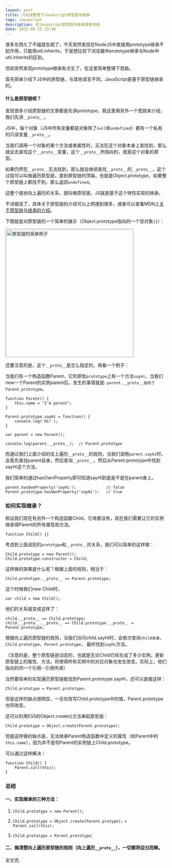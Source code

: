 ```yaml
---
layout: post
title: 几句话整理下Javascript原型链与继承
tags: Javascript
description: 对Javascript原型链与继承简单总结
date: 2015-05-15 23:58
---
```


很多东西久了不碰就生疏了，今天突然发现在NodeJS中直接用prototype继承不起作用，只能用util.inherits，于是想比较下浏览器中prototype继承与Node中util.inherits的区别。

但却突然发现prototype继承有点生了，在这里简单整理下思路。

<!--more-->

首先简单介绍下JS中的原型链，与其他语言不同，JavaScript是基于原型链继承的。 

#### 什么是原型链呢？ 

发现很多介绍原型链的文章都是先讲prototype，我这里用另外一个思路来介绍，我们先讲`__proto__`。

JS中，每个对象（JS中所有变量都是对象除了`null`和`undefined`）都有一个私有的只读变量`__proto__`。

当我们调用一个对象的某个方法或者属性时，无法在这个对象本身上查找到，那么就会去查找这个`__proto__`变量，这个`__proto__`所指向的，就是这个对象的原型。

如果仍然在`__proto__`无法找到，那么就会继续查找`__proto__`的`__proto__`，这个过程可以叫做遍历原型链，直到原型链的顶端，也就是Object.prototype，如果整个原型链上都找不到，那么返回`undefined`。

这整个链状向上遍历的关系，就叫做原型链，JS就是基于这个特性实现的继承。

不详细说了，具体关于原型链的介绍可以上网搜到很多，或者可以查看MDN上[关于原型链与继承的介绍](https://developer.mozilla.org/zh-CN/docs/Web/JavaScript/Inheritance_and_the_prototype_chain)。

下图就是对原型链的一个简单的展示（Object.prototype指向的一个空对象`{}`）：

<img src="{{ site.url }}/downloads/images/prototype/prototype.jpg" style="width:400px;box-sizing: border-box;padding: 2px;border: 1px solid #999;" alt="原型链的简单例子">

还要注意的是，这个`__proto__`是怎么指定的，再看一个例子：

当我们有一个构造函数Parent，它的原型`prototype`上有一个方法`sayHi`，当我们new一个Parent的实例parent后，发生的事情就是: `parent.__proto__指向了Parent.prototype`。

    function Parent() {
        this.name = "I'm parent";
    }

    Parent.prototype.sayHi = function() {
        console.log('Hi!');
    }

    var parent = new Parent();

    console.log(parent.__proto__);  // Parent.prototype

而通过我们上面介绍的往上遍历`__proto__`的规则，当我们调用`parent.sayHi`时，会首先查找parent自身，然后查询`__proto__`，然后从Parent.prototype中找到sayHi这个方法。

我们简单的通过hasOwnProperty即可知道sayHi到底是不是在parent身上。

    parent.hasOwnProperty('sayHi');             // false
    Parent.prototype.hasOwnProperty('sayHi');   // true

### 如何实现继承？

假设我们现在有另外一个构造函数Child，它啥都没有，现在我们需要让它的实例继承得Parent的所有属性和方法。

    function Child() {}

考虑到上面说到的`prototype`和`__proto__`的关系，我们可以简单的这样做：

    Child.prototype = new Parent();
    Child.prototype.constructor = Child;

这样做的效果是什么呢？根据上面的规则，相当于：

    Child.prototype.__proto__ == Parent.prototype;

这个时候我们new Child时，

    var child = new Child();

他们的关系就变成这样了：
    
    child.__proto__ == Child.prototype;
    child.__proto__.__proto__ == Child.prototype.__proto__ = Parent.prototype;

根据向上遍历原型链的规则，当我们访问child.sayHi时，会依次查询`child自身`、`Child.prototype`、`Parent.prototype`， 最终找到`sayHi`方法。

（注意的是，整个原型链是动态的，也就是无论Child已经生成了多少实例，更新原型链上的属性、方法，将使得所有实例中的对应对象也发生改变。实际上，他们指向的同一个引用--引用传递）

当然要简单的实现遍历原型链能找到Parent.prototype.sayHi，还可以直接这样：

    Child.prototype = Parent.prototype;

但是这样的缺点很明显，一旦你改写Child.prototype中的值，Parent.prototype也将改变。

还可以利用ES5的Object.create()方法串起原型链：

    Child.prototype = Object.create(Parent.prototype);

但是这样做的缺点是，无法继承Parent构造函数中定义的属性（如Parent中的`this.name`），因为并不是将Parent的实例链上Child.prototype。

可以通过这样解决：

    function Child() {
        Parent.call(this);
    }

### 总结

#### 一、实现继承的三种方法：

1. `Child.prototype = new Parent();`

2. `Child.prototype = Object.create(Parent.protype);` + `Parent.call(this);`

3. `Child.prototype = Parent.prototype`;

#### 二、搞清楚向上遍历原型链的规则（向上遍历`__proto__`），一切都将迎刃而解。

全文完.